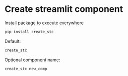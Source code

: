 # Create streamlit component

Install package to execute everywhere

``` bash
pip install create_stc
```

Default:

``` bash
create_stc
```

Optional component name:

``` bash
create_stc new_comp
```
